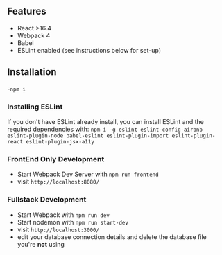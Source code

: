 ## Features

- React >16.4
- Webpack 4
- Babel
- ESLint enabled (see instructions below for set-up)

## Installation

-`npm i`

### Installing ESLint

If you don't have ESLint already install, you can install ESLint and the required dependencies with:
`npm i -g eslint eslint-config-airbnb eslint-plugin-node babel-eslint eslint-plugin-import eslint-plugin-react eslint-plugin-jsx-a11y`

### FrontEnd Only Development

- Start Webpack Dev Server with `npm run frontend`
- visit `http://localhost:8080/`

### Fullstack Development

- Start Webpack with `npm run dev`
- Start nodemon with `npm run start-dev`
- visit `http://localhost:3000/`
- edit your database connection details and delete the database file you're **not** using
